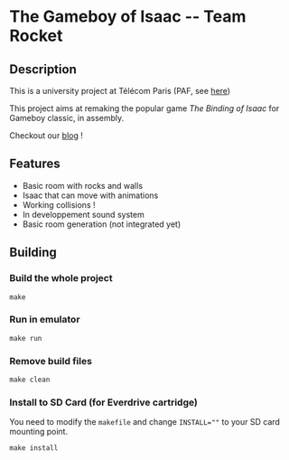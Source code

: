 # The Gameboy of Isaac -- Team Rocket

## Description

This is a university project at Télécom Paris (PAF, see [here](https://paf.telecom-paris.fr/projets/game-boy-isaac))

This project aims at remaking the popular game *The Binding of Isaac* for Gameboy classic, in assembly.

Checkout our [blog](https://painsperdus.github.io/gboi-rocket) !

## Features

- Basic room with rocks and walls
- Isaac that can move with animations
- Working collisions !
- In developpement sound system
- Basic room generation (not integrated yet)

## Building

### Build the whole project

	make

### Run in emulator

	make run

### Remove build files

	make clean

### Install to SD Card (for Everdrive cartridge)

You need to modify the `makefile` and change `INSTALL=""` to your SD card mounting point.  

	make install
